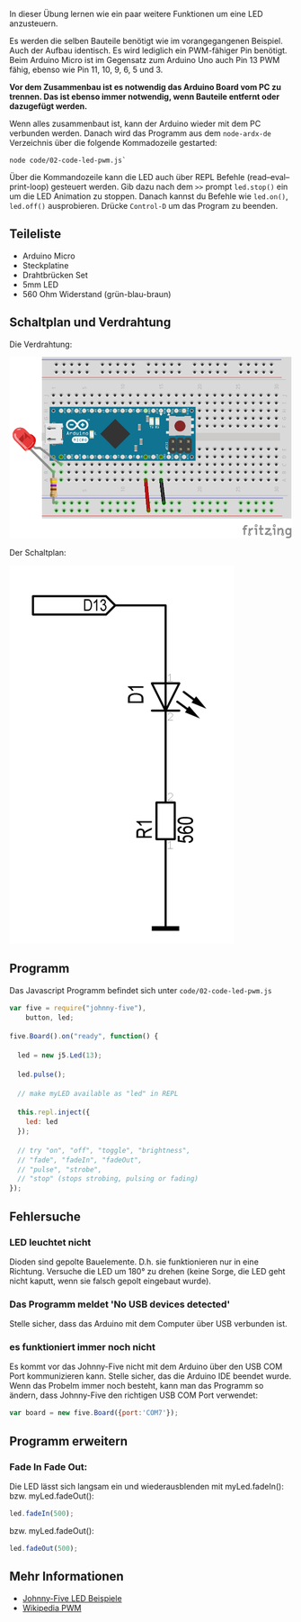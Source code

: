 In dieser Übung lernen wie ein paar weitere Funktionen um eine LED anzusteuern.

Es werden die selben Bauteile benötigt wie im vorangegangenen Beispiel. Auch der Aufbau identisch. Es wird lediglich ein PWM-fähiger Pin benötigt. Beim Arduino Micro ist im Gegensatz zum Arduino Uno auch Pin 13 PWM fähig, ebenso wie Pin 11, 10, 9, 6, 5 und 3. 

**Vor dem Zusammenbau ist es notwendig das Arduino Board vom PC zu trennen. Das ist ebenso immer notwendig, wenn Bauteile entfernt oder dazugefügt werden.**

Wenn alles zusammenbaut ist, kann der Arduino wieder mit dem PC verbunden werden. Danach wird das Programm aus dem `node-ardx-de` Verzeichnis über die folgende Kommadozeile gestarted:

```shell
node code/02-code-led-pwm.js`
```

Über die Kommandozeile kann die LED auch über REPL Befehle (read–eval–print-loop) gesteuert werden. Gib dazu nach dem `>>` prompt `led.stop()` ein um die LED Animation zu stoppen. Danach kannst du Befehle wie  `led.on()`, `led.off()` ausprobieren. Drücke `Control-D` um das Program zu beenden.

## Teileliste

* Arduino Micro
* Steckplatine
* Drahtbrücken Set
* 5mm LED 
* 560 Ohm Widerstand (grün-blau-braun)

## Schaltplan und Verdrahtung

Die Verdrahtung:

![Verdrahtung](../../images/circ/01-LED_Steckplatine.png "Verdrahtung")

Der Schaltplan:

![Schaltplan](../../images/circ/led-schematic.png "Schaltplan")

## Programm

Das Javascript Programm befindet sich unter `code/02-code-led-pwm.js`

```javascript
var five = require("johnny-five"),
    button, led;

five.Board().on("ready", function() {

  led = new j5.Led(13);

  led.pulse();

  // make myLED available as "led" in REPL

  this.repl.inject({
  	led: led
  });
	  
  // try "on", "off", "toggle", "brightness",
  // "fade", "fadeIn", "fadeOut", 
  // "pulse", "strobe", 
  // "stop" (stops strobing, pulsing or fading)
});
```

## Fehlersuche

### LED leuchtet nicht

Dioden sind gepolte Bauelemente. D.h. sie funktionieren nur in eine Richtung. Versuche die LED um 180° zu drehen (keine Sorge, die LED geht nicht kaputt, wenn sie falsch gepolt eingebaut wurde).


###  Das Programm meldet 'No USB devices detected'

Stelle sicher, dass das Arduino mit dem Computer über USB verbunden ist.

### es funktioniert immer noch nicht

Es kommt vor das Johnny-Five nicht mit dem Arduino über den USB COM Port kommunizieren kann. Stelle sicher, das die Arduino IDE beendet wurde. Wenn das Probelm immer noch besteht, kann man das Programm so ändern, dass Johnny-Five den richtigen USB COM Port verwendet:

```javascript
var board = new five.Board({port:'COM7'});
```

## Programm erweitern

### Fade In Fade Out:

Die LED lässt sich langsam ein und wiederausblenden mit myLed.fadeIn(): bzw. myLed.fadeOut():

```javascript
led.fadeIn(500);
```

 bzw. myLed.fadeOut():
 	
```javascript
led.fadeOut(500);
```

## Mehr Informationen

* [Johnny-Five LED Beispiele](http://johnny-five.io/examples/led/)
* [Wikipedia PWM](https://de.wikipedia.org/wiki/Pulsweitenmodulation)
